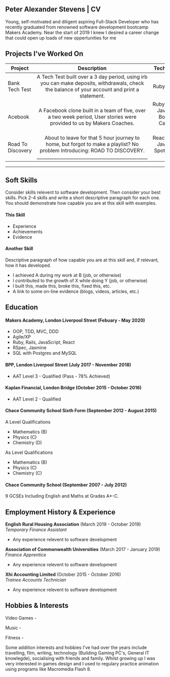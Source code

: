 ## Peter Alexander Stevens | CV

Young, self-motivated and diligent aspiring Full-Stack Developer who has recently graduated from renowned software development bootcamp Makers Academy. Near the start of 2019 I knew I desired a career change that could open up loads of new oppertunities for me 

<!-- A sentence about who and what you are. Then a sentence about what you've achieved. And then a sentence about what exictes you about tech. -->

## Projects I've Worked On 

| Project  |      Description                         |Tech-Stack | Github Repository
|----------|:----------------------------------------:|-----------:|-
| Bank Tech Test | A Tech Test built over a 3 day period, using irb you can make deposits, withdrawals, check the balance of your account and print a statement. | Ruby, RSpec      | https://github.com/Thatguy560/Banktechtest
| Acebook |A Facebook clone built in a team of five, over a two week period, User stories were provided to us by Makers Coaches.                              |  RubyonRails, Javascript, Bootstrap, Capybara, RSpec      | https://github.com/Thatguy560/acebook-5Makerteers
| Road To Discovery | About to leave for that 5 hour journey to home, but forgot to make a playlist? No problem Introducing: ROAD TO DISCOVERY. ________________________________________________                                              | React, Node, Javascript, Spotify Web API      | https://github.com/Team-react/Playlist_App
______________________________________________________________________


## Soft Skills

Consider skills relevent to software development. Then consider your best skills. Pick 2-4 skills and write a short descriptive paragraph for each one. You should demonstrate how capable you are at this skill with examples.

#### This Skill

- Experience
- Achievements
- Evidence

#### Another Skill

Descriptive paragraph of how capable you are at this skill and, if relevant, how it has developed.

- I achieved A during my work at B (job, or otherwise)
- I contributed to the growth of X while doing Y (job, or otherwise)
- I built this, made this, broke this, fixed this, etc.
- A link to some on-line evidence (blogs, videos, articles, etc.)

## Education

#### Makers Academy, London Liverpool Street (Febuary - May 2020)

- OOP, TDD, MVC, DDD
- Agile/XP
- Ruby, Rails, JavaScript, React 
- RSpec, Jasmine
- SQL with Postgres and MySQL

#### BPP, London Liverpool Street (July 2017 - November 2018)

- AAT Level 3 - Qualified (Pass - 78% Achieved)

#### Kaplan Financial, London Bridge (October 2015 - October 2016)

- AAT Level 2 - Qualified

#### Chace Community School Sixth Form (September 2012 - August 2015)

A Level Qualifications

- Mathematics (B)
- Physics (C)
- Chemistry (D)

As Level Qualifications

- Mathematics (B)
- Physics (C)
- Chemistry (C)

#### Chace Community School (September 2007 - July 2012)

9 GCSEs Including English and Maths at Grades A*-C.

## Employment History & Experience

**English Rural Housing Association** (March 2019 - October 2019)    
*Temporary Finance Assistant*

- Any experience relevent to software development

**Association of Commonwealth Universities** (March 2017 - January 2019)   
*Finance Apprentice*

- Any experience relevent to software development

**Xhi Accounting Limited** (October 2015 - October 2016)   
*Trainee Accounts Technician*

- Any experience relevent to software development

## Hobbies & Interests

Video Games - 

Music - 

Fitness - 

Some addition interests and hobbies I've had over the years include travelling, film, writing, technology (Building Gaming PC's, General IT knowlegde), socialising with friends and family. Whilst growing up I was very interested in games design and I used to regulary practice animation using programs like Macromedia Flash 8. 
